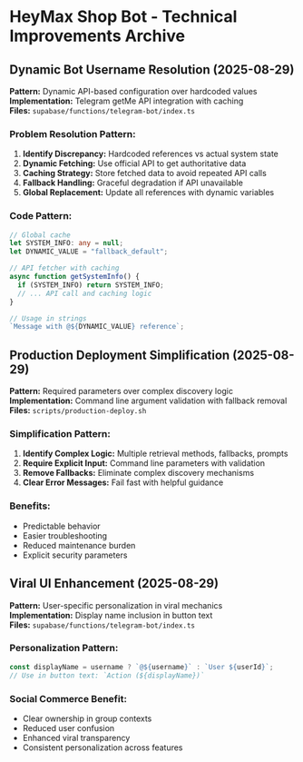 # HeyMax Shop Bot - Technical Improvements Archive

## Dynamic Bot Username Resolution (2025-08-29)

**Pattern:** Dynamic API-based configuration over hardcoded values\
**Implementation:** Telegram getMe API integration with caching\
**Files:** `supabase/functions/telegram-bot/index.ts`

### Problem Resolution Pattern:

1. **Identify Discrepancy:** Hardcoded references vs actual system state
2. **Dynamic Fetching:** Use official API to get authoritative data
3. **Caching Strategy:** Store fetched data to avoid repeated API calls
4. **Fallback Handling:** Graceful degradation if API unavailable
5. **Global Replacement:** Update all references with dynamic variables

### Code Pattern:

```typescript
// Global cache
let SYSTEM_INFO: any = null;
let DYNAMIC_VALUE = "fallback_default";

// API fetcher with caching
async function getSystemInfo() {
  if (SYSTEM_INFO) return SYSTEM_INFO;
  // ... API call and caching logic
}

// Usage in strings
`Message with @${DYNAMIC_VALUE} reference`;
```

## Production Deployment Simplification (2025-08-29)

**Pattern:** Required parameters over complex discovery logic\
**Implementation:** Command line argument validation with fallback removal\
**Files:** `scripts/production-deploy.sh`

### Simplification Pattern:

1. **Identify Complex Logic:** Multiple retrieval methods, fallbacks, prompts
2. **Require Explicit Input:** Command line parameters with validation
3. **Remove Fallbacks:** Eliminate complex discovery mechanisms
4. **Clear Error Messages:** Fail fast with helpful guidance

### Benefits:

- Predictable behavior
- Easier troubleshooting
- Reduced maintenance burden
- Explicit security parameters

## Viral UI Enhancement (2025-08-29)

**Pattern:** User-specific personalization in viral mechanics\
**Implementation:** Display name inclusion in button text\
**Files:** `supabase/functions/telegram-bot/index.ts`

### Personalization Pattern:

```typescript
const displayName = username ? `@${username}` : `User ${userId}`;
// Use in button text: `Action (${displayName})`
```

### Social Commerce Benefit:

- Clear ownership in group contexts
- Reduced user confusion
- Enhanced viral transparency
- Consistent personalization across features
